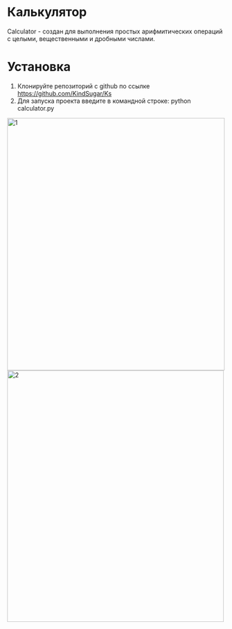 # Калькулятор
Calculator - создан для выполнения простых арифмитических операций с целыми, вещественными и дробными числами.
# Установка
1. Клонируйте репозиторий с github по ссылке https://github.com/KindSugar/Ks
2. Для запуска проекта введите в командной строке: python calculator.py
<img width="502" height="581" alt="1" src="https://github.com/user-attachments/assets/d5da8ae7-2baa-4a48-8e73-2df4fe30ee0c" />
<img width="500" height="579" alt="2" src="https://github.com/user-attachments/assets/53b2add6-641d-4b99-bd29-c569c987cd52" />
